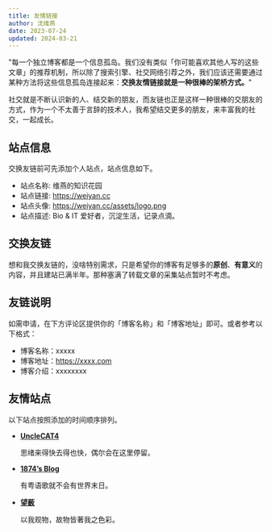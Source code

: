 ```yaml
---
title: 友情链接
author: 沈维燕
date: 2023-07-24
updated: 2024-03-21
---
```


"每一个独立博客都是一个信息孤岛。我们没有类似「你可能喜欢其他人写的这些文章」的推荐机制，所以除了搜索引擎、社交网络引荐之外，我们应该还需要通过某种方法将这些信息孤岛连接起来：**交换友情链接就是一种很棒的架桥方式。**"

社交就是不断认识新的人、结交新的朋友，而友链也正是这样一种很棒的交朋友的方式，作为一个不太善于言辞的技术人，我希望结交更多的朋友，来丰富我的社交，一起成长。

## 站点信息

交换友链前可先添加个人站点，站点信息如下。

- 站点名称: 维燕的知识花园
- 站点链接: <https://weiyan.cc>
- 站点头像: <https://weiyan.cc/assets/logo.png>
- 站点描述: Bio & IT 爱好者，沉淀生活，记录点滴。

## 交换友链

想和我交换友链的，没啥特别需求，只是希望你的博客有足够多的**原创**、**有意义**的内容，并且建站已满半年。那种塞满了转载文章的采集站点暂时不考虑。

## 友链说明

如需申请，在下方评论区提供你的「博客名称」和「博客地址」即可。或者参考以下格式：

- 博客名称：xxxxx
- 博客地址：https://xxxx.com
- 博客介绍：xxxxxxxx

## 友情站点

以下站点按照添加的时间顺序排列。

<div class="grid cards" markdown>

- __[UncleCAT4](https://yuanj.top/)__

    思绪来得快去得也快，偶尔会在这里停留。

- __[1874’s Blog](https://blog.1874.cool)__

    有粤语歌就不会有世界末日。

- __[望薮](https://ralvines.top)__

    以我观物，故物皆著我之色彩。

</div>

<script src="https://giscus.app/client.js"
	data-repo="shenweiyan/Knowledge-Garden"
	data-repo-id="R_kgDOKgxWlg"
	data-mapping="number"
	data-term="5"
	data-reactions-enabled="1"
	data-emit-metadata="0"
	data-input-position="bottom"
	data-theme="light"
	data-lang="zh-CN"
	crossorigin="anonymous"
	async>
</script>
